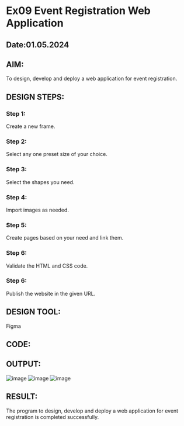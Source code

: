 # Ex09 Event Registration Web Application
## Date:01.05.2024

## AIM:
To design, develop and deploy a web application for event registration.

## DESIGN STEPS:

### Step 1:
Create a new frame.

### Step 2:
Select any one preset size of your choice.

### Step 3:
Select the shapes you need.

### Step 4:
Import images as needed.

### Step 5:
Create pages based on your need and link them.

### Step 6:

Validate the HTML and CSS code.

### Step 6:

Publish the website in the given URL.

## DESIGN TOOL:
Figma

## CODE:


## OUTPUT:
![image](https://github.com/SusithraB/Figma/assets/146347839/5398fbf9-4d59-440c-8c05-0fefce6a3f78)
![image](https://github.com/SusithraB/Figma/assets/146347839/5d056b00-e120-460c-8da3-a3a4aa28f237)
![image](https://github.com/SusithraB/Figma/assets/146347839/9d23e309-6fcc-4ed6-a0da-9a8438e405c9)

## RESULT:
The program to design, develop and deploy a web application for event registration is completed successfully.
